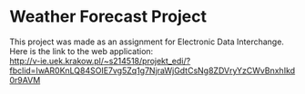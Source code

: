 # Weather Forecast Project

This project was made as an assignment for Electronic Data Interchange.  
Here is the link to the web application:  
http://v-ie.uek.krakow.pl/~s214518/projekt_edi/?fbclid=IwAR0KnLQ84SOIE7vg5Zq1g7NjraWjGdtCsNg8ZDVryYzCWvBnxhIkd0r9AVM
